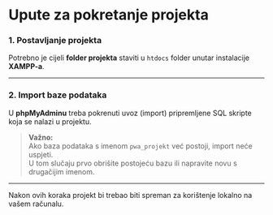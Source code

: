 # Upute za pokretanje projekta

### 1. Postavljanje projekta

Potrebno je cijeli **folder projekta** staviti u `htdocs` folder unutar instalacije **XAMPP-a**.

---

### 2. Import baze podataka

U **phpMyAdminu** treba pokrenuti uvoz (import) pripremljene SQL skripte koja se nalazi u projektu.

> **Važno:**  
> Ako baza podataka s imenom `pwa_projekt` već postoji, import neće uspjeti.  
> U tom slučaju prvo obrišite postojeću bazu ili napravite novu s drugačijim imenom.

---

Nakon ovih koraka projekt bi trebao biti spreman za korištenje lokalno na vašem računalu.
